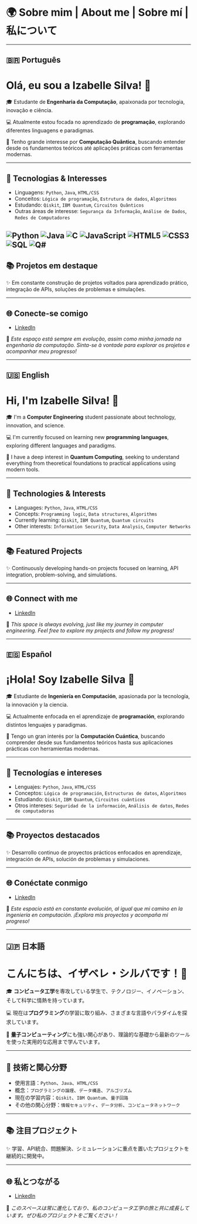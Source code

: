 # 🌍 Sobre mim | About me | Sobre mí | 私について

---

## 🇧🇷 Português

# Olá, eu sou a Izabelle Silva! 👋

🎓 Estudante de **Engenharia da Computação**, apaixonada por tecnologia, inovação e ciência.

💻 Atualmente estou focada no aprendizado de **programação**, explorando diferentes linguagens e paradigmas.

🧠 Tenho grande interesse por **Computação Quântica**, buscando entender desde os fundamentos teóricos até aplicações práticas com ferramentas modernas.

---

## 🚀 Tecnologias & Interesses

- Linguagens: `Python`, `Java`, `HTML/CSS`
- Conceitos: `Lógica de programação`, `Estrutura de dados`, `Algoritmos`
- Estudando: `Qiskit`, `IBM Quantum`, `Circuitos Quânticos`
- Outras áreas de interesse: `Segurança da Informação`, `Análise de Dados`, `Redes de Computadores`

![Python](https://img.shields.io/badge/Python-3776AB?style=for-the-badge&logo=python&logoColor=white)
![Java](https://img.shields.io/badge/Java-ED8B00?style=for-the-badge&logo=java&logoColor=white)
![C](https://img.shields.io/badge/C-00599C?style=for-the-badge&logo=c&logoColor=white)
![JavaScript](https://img.shields.io/badge/JavaScript-F7DF1E?style=for-the-badge&logo=javascript&logoColor=black)
![HTML5](https://img.shields.io/badge/HTML5-E34F26?style=for-the-badge&logo=html5&logoColor=white)
![CSS3](https://img.shields.io/badge/CSS3-1572B6?style=for-the-badge&logo=css3&logoColor=white)
![SQL](https://img.shields.io/badge/SQL-4479A1?style=for-the-badge&logo=mysql&logoColor=white)
![Q#](https://img.shields.io/badge/Q%23-512BD4?style=for-the-badge&logo=Microsoft&logoColor=white)
---

## 📚 Projetos em destaque

✨ Em constante construção de projetos voltados para aprendizado prático, integração de APIs, soluções de problemas e simulações.

---

## 🌐 Conecte-se comigo

- [LinkedIn](https://www.linkedin.com/in/izabelle-s-0b83b9189/)

📌 *Este espaço está sempre em evolução, assim como minha jornada na engenharia da computação. Sinta-se à vontade para explorar os projetos e acompanhar meu progresso!*

---

## 🇺🇸 English

# Hi, I'm Izabelle Silva! 👋

🎓 I'm a **Computer Engineering** student passionate about technology, innovation, and science.

💻 I'm currently focused on learning new **programming languages**, exploring different languages and paradigms.

🧠 I have a deep interest in **Quantum Computing**, seeking to understand everything from theoretical foundations to practical applications using modern tools.

---

## 🚀 Technologies & Interests

- Languages: `Python`, `Java`, `HTML/CSS`
- Concepts: `Programming logic`, `Data structures`, `Algorithms`
- Currently learning: `Qiskit`, `IBM Quantum`, `Quantum circuits`
- Other interests: `Information Security`, `Data Analysis`, `Computer Networks`

---

## 📚 Featured Projects

✨ Continuously developing hands-on projects focused on learning, API integration, problem-solving, and simulations.

---

## 🌐 Connect with me

- [LinkedIn](https://www.linkedin.com/in/izabelle-s-0b83b9189/)

📌 *This space is always evolving, just like my journey in computer engineering. Feel free to explore my projects and follow my progress!*

---

## 🇪🇸 Español

# ¡Hola! Soy Izabelle Silva 👋

🎓 Estudiante de **Ingeniería en Computación**, apasionada por la tecnología, la innovación y la ciencia.

💻 Actualmente enfocada en el aprendizaje de **programación**, explorando distintos lenguajes y paradigmas.

🧠 Tengo un gran interés por la **Computación Cuántica**, buscando comprender desde sus fundamentos teóricos hasta sus aplicaciones prácticas con herramientas modernas.

---

## 🚀 Tecnologías e intereses

- Lenguajes: `Python`, `Java`, `HTML/CSS`
- Conceptos: `Lógica de programación`, `Estructuras de datos`, `Algoritmos`
- Estudiando: `Qiskit`, `IBM Quantum`, `Circuitos cuánticos`
- Otros intereses: `Seguridad de la información`, `Análisis de datos`, `Redes de computadoras`

---

## 📚 Proyectos destacados

✨ Desarrollo continuo de proyectos prácticos enfocados en aprendizaje, integración de APIs, solución de problemas y simulaciones.

---

## 🌐 Conéctate conmigo

- [LinkedIn](https://www.linkedin.com/in/izabelle-s-0b83b9189/)

📌 *Este espacio está en constante evolución, al igual que mi camino en la ingeniería en computación. ¡Explora mis proyectos y acompaña mi progreso!*

---

## 🇯🇵 日本語

# こんにちは、イザベレ・シルバです！👋

🎓 **コンピュータ工学**を専攻している学生で、テクノロジー、イノベーション、そして科学に情熱を持っています。

💻 現在は**プログラミング**の学習に取り組み、さまざまな言語やパラダイムを探求しています。

🧠 **量子コンピューティング**にも強い関心があり、理論的な基礎から最新のツールを使った実用的な応用まで学んでいます。

---

## 🚀 技術と関心分野

- 使用言語：`Python`、`Java`、`HTML/CSS`
- 概念：`プログラミングの論理`、`データ構造`、`アルゴリズム`
- 現在の学習内容：`Qiskit`、`IBM Quantum`、`量子回路`
- その他の関心分野：`情報セキュリティ`、`データ分析`、`コンピュータネットワーク`

---

## 📚 注目プロジェクト

✨ 学習、API統合、問題解決、シミュレーションに重点を置いたプロジェクトを継続的に開発中。

---

## 🌐 私とつながる

- [LinkedIn](https://www.linkedin.com/in/izabelle-s-0b83b9189/)

📌 *このスペースは常に進化しており、私のコンピュータ工学の旅と共に成長しています。ぜひ私のプロジェクトをご覧ください！*
